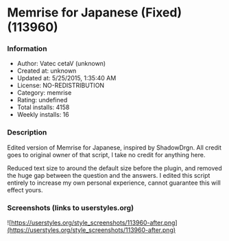 # Memrise for Japanese (Fixed) (113960)

### Information
- Author: Vatec cetaV (unknown)
- Created at: unknown
- Updated at: 5/25/2015, 1:35:40 AM
- License: NO-REDISTRIBUTION
- Category: memrise
- Rating: undefined
- Total installs: 4158
- Weekly installs: 16


### Description
Edited version of Memrise for Japanese, inspired by ShadowDrgn. All credit goes to original owner of that script, I take no credit for anything here. 

Reduced text size to around the default size before the plugin, and removed the huge gap between the question and the answers. I edited this script entirely to increase my own personal experience, cannot guarantee this will effect yours.


### Screenshots (links to userstyles.org)
![https://userstyles.org/style_screenshots/113960-after.png](https://userstyles.org/style_screenshots/113960-after.png)


